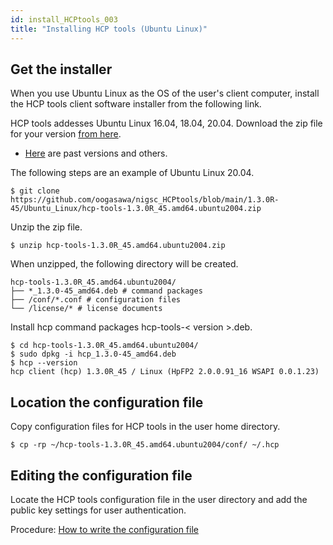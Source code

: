 ```yaml
---
id: install_HCPtools_003
title: "Installing HCP tools (Ubuntu Linux)"
---
```


## Get the installer

When you use Ubuntu Linux as the OS of the user's client computer, install the HCP tools client software installer from the following link.

HCP tools addesses Ubuntu Linux 16.04, 18.04, 20.04.
Download the zip file for your version [from here](https://github.com/oogasawa/nigsc_HCPtools/tree/main/1.3.0R-45/Ubuntu_Linux).
- <a href="https://github.com/oogasawa/nigsc_HCPtools">Here</a> are past versions and others.


The following steps are an example of Ubuntu Linux 20.04.

```
$ git clone https://github.com/oogasawa/nigsc_HCPtools/blob/main/1.3.0R-45/Ubuntu_Linux/hcp-tools-1.3.0R_45.amd64.ubuntu2004.zip
```

Unzip the zip file.

```
$ unzip hcp-tools-1.3.0R_45.amd64.ubuntu2004.zip
```

When unzipped, the following directory will be created.

```
hcp-tools-1.3.0R_45.amd64.ubuntu2004/
├── *_1.3.0-45_amd64.deb # command packages
├── /conf/*.conf # configuration files
└── /license/* # license documents
```

Install hcp command packages hcp-tools-< version >.deb.

```
$ cd hcp-tools-1.3.0R_45.amd64.ubuntu2004/
$ sudo dpkg -i hcp_1.3.0-45_amd64.deb
$ hcp --version
hcp client (hcp) 1.3.0R_45 / Linux (HpFP2 2.0.0.91_16 WSAPI 0.0.1.23)
```

## Location the configuration file

Copy configuration files for HCP tools in the user home directory.

```
$ cp -rp ~/hcp-tools-1.3.0R_45.amd64.ubuntu2004/conf/ ~/.hcp
```

## Editing the configuration file

Locate the HCP tools configuration file in the user directory and add the public key settings for user authentication.

Procedure: [How to write the configuration file](/software/HCPtools/hcptools_conf)
